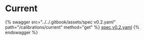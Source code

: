 # Current

{% swagger src="../../.gitbook/assets/spec v0.2.yaml" path="/calibrations/current" method="get" %}
[spec v0.2.yaml](<../../.gitbook/assets/spec v0.2.yaml>)
{% endswagger %}
